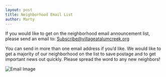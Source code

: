 ```yaml
---
layout: post
title: Neighborhood Email List
author: Marty
---
```


If you would like to get on the neighborhood email announcement list, please
send an email to:  [Subscribe@villageatalumcreek.org][12]

You can send in more than one email address if you’d like.  We would like to
get a majority of our neighborhood on the list to save postage and to get
important news out quickly. Please spread the word to any new neighbors!

![Email Image][13]

   [12]: mailto:Subscribe@villageatalumcreek.org
   [13]: http://www.villageatalumcreek.org/wp-content/uploads/2010/11/email%20image.bmp


